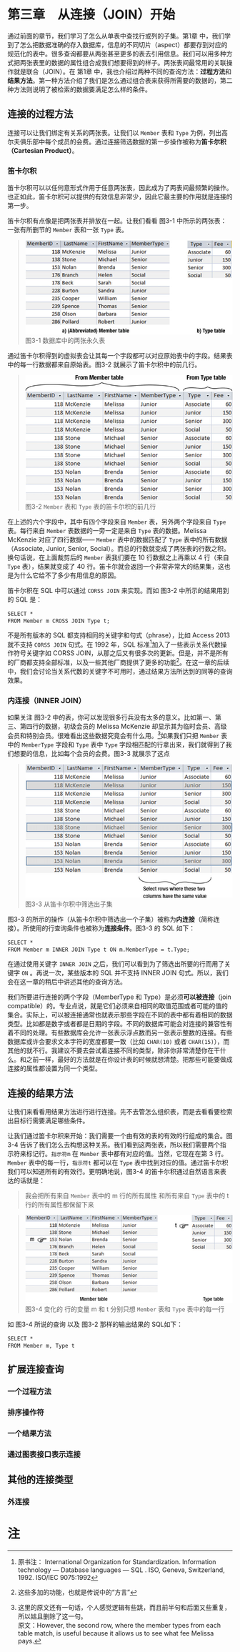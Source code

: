 # 第三章　从连接（JOIN）开始

通过前面的章节，我们学习了怎么从单表中查找行或列的子集。第1章 中，我们学到了怎么把数据准确的存入数据库，信息的不同切片（aspect）都要存到对应的规范化的表中。很多查询都要从两张甚至更多的表去引用信息。我们可以用多种方式把两张表里的数据的属性组合成我们想要得到的样子。两张表间最常用的关联操作就是联合（JOIN）。在 第1章 中，我也介绍过两种不同的查询方法：**过程方法**和**结果方法**。第一种方法介绍了我们是怎么通过组合表来获得所需要的数据的，第二种方法则说明了被检索的数据要满足怎么样的条件。

## 连接的过程方法

连接可以让我们绑定有关系的两张表。让我们以 `Member` 表和 `Type` 为例，列出高尔夫俱乐部中每个成员的会费。通过连接筛选数据的第一步操作被称为**笛卡尔积（Cartesian Product）**。

### 笛卡尔积

笛卡尔积可以以任何意形式作用于任意两张表，因此成为了两表间最频繁的操作。也正如此，笛卡尔积可以提供的有效信息非常少，因此它最主要的作用就是连接的第一步。

笛卡尔积有点像是把两张表并排放在一起。让我们看看 图3-1 中所示的两张表：一张有所删节的 `Member` 表和一张 `Type` 表。

> ![图3-1](./../img/Figure_3-1.png)  
> 图3-1 数据库中的两张永久表

通过笛卡尔积得到的虚拟表会让其每一个字段都可以对应原始表中的字段。结果表中的每一行数据都来自原始表。图3-2 就展示了笛卡尔积中的前几行。

> ![图3-2](./../img/Figure_3-2.png)  
> 图3-2 `Member` 表和 `Type` 表的笛卡尔积的前几行

在上述的六个字段中，其中有四个字段来自 `Member` 表，另外两个字段来自 `Type` 表。每行来自 `Member` 表数据的一旁一定是来自 `Type` 表的数据。Melissa McKenzie 对应了四行数据—— `Member` 表中的数据匹配了 `Type` 表中的所有数据（Associate, Junior, Senior, Social）。而总的行数就变成了两张表的行数之积。换句话说，在上面裁剪后的 `Member` 表我们要在 10 行数据之上再乘以 4 行（来自 `Type` 表），结果就变成了 40 行。笛卡尔就会返回一个非常非常大的结果集，这也是为什么它给不了多少有用信息的原因。

笛卡尔积在 SQL 中可以通过 `CORSS JOIN` 来实现。而如 图3-2 中所示的结果用到的 SQL 是：

```
SELECT * 
FROM Member m CROSS JOIN Type t; 
```

不是所有版本的 SQL 都支持相同的关键字和句式（phrase），比如 Access 2013 就不支持 `CORSS JOIN` 句式。在 1992 年，SQL 标准[^注0]加入了一些表示关系代数操作符号关键字如 CORSS JOIN，从那之后又有很多次的更新。但是，并不是所有的厂商都支持全部标准，以及一些其他厂商提供了更多的功能[^注1]。在这一章的后续中，我们会讨论当关系代数的关键字不可用时，通过结果方法所达到的同等的查询效果。

### 内连接（INNER JOIN）

如果关注 图3-2 中的表，你可以发现很多行兵没有太多的意义。比如第一、第三、第四行的数据，初级会员的 Melissa McKenzie 却显示其为临时会员、高级会员和特别会员。很难看出这些数据究竟会有什么用。[^注2]如果我们只把 `Member` 表中的 `MemberType` 字段和 `Type` 表中 `Type` 字段相匹配的行拿出来，我们就得到了我们想要的信息，比如每个会员的会费。图3-3 就展示了这点

> ![图3-3](./../img/Figure_3-3.png)  
> 图3-3 从笛卡尔积中筛选出子集

图3-3 的所示的操作（从笛卡尔积中筛选出一个子集）被称为**内连接**（简称连接）。所使用的行查询条件也被称为**连接条件**。图3-3 的 SQL 如下：

```
SELECT * 
FROM Member m INNER JOIN Type t ON m.MemberType = t.Type; 
```

在通过使用关键字 `INNER JOIN` 之后，我们可以看到为了筛选出所要的行而用了关键字 `ON` 。再说一次，某些版本的 SQL 并不支持 INNER JOIN 句式。所以，我们会在这一章的稍后中讲述其他的查询方法。

我们所要进行连接的两个字段（MemberType 和 Type）是必须**可以被连接**（join compatible）的。专业点说，就是它们必须来自相同的取值范围或者可能的值的集合。实际上，可以被连接通常也就表示那些字段在不同的表中都有着相同的数据类型。比如都是数字或者都是日期的字段。不同的数据库可能会对连接的兼容性有着不同的处理。有些数据库会允许一张表示浮点数而另一张表示整数的连接。有些数据库或许会要求文本字符的宽度都要一致（比如 `CHAR(10)` 或者 `CHAR(15)`），而其他的就不行。我建议不要去尝试着连接不同的类型，除非你非常清楚你在干什么。和之前一样，最好的方法就是在你设计表的时候就想清楚。把那些可能要做成连接的属性都设置为同一个类型。

## 连接的结果方法

让我们来看看用结果方法进行进行连接。先不去管怎么组织表，而是去看看要检索出目标行需要满足哪些条件。

让我们通过笛卡尔积来开始：我们需要一个由有效的表的有效的行组成的集合。图3-4 告诉了我们怎么去构想这种关系。我们看到这两张表，所以我们需要两个指示符来标记行。`指示符m` 在 `Member` 表中都有对应的值。当然，它现在在第 3 行。`Member` 表中的每一行，`指示符t` 都可以在 `Type` 表中找到对应的值。通过笛卡尔积我们可以知道所有的有效行。更明确地说，图3-4 的笛卡尔积通过自然语言来表达的话就是：

> 我会把所有来自 `Member` 表中的 m 行的所有属性 和所有来自 `Type` 表中的 t 行的所有属性都保留下来

> ![图3-4](./../img/Figure_3-4.png)  
> 图3-4 变化的 行的变量 m 和 t 分别只想 `Member` 表和 `Type` 表中的每一行

如 图3-4 所说的查询 以及 图3-2 那样的输出结果的 SQL如下：

```
SELECT *
FROM Member m, Type t
```


## 扩展连接查询

### 一个过程方法


### 排序操作符


### 一个结果方法


### 通过图表接口表示连接

## 其他的连接类型

### 外连接

# 注
[^注0]: 原书注： International Organization for Standardization. Information technology — Database languages — SQL . ISO, Geneva, Switzerland, 1992. ISO/IEC 9075:1992

[^注1]: 这些多加的功能，也就是传说中的“方言”

[^注2]: 这里的原文还有一句话，个人感觉逻辑有些跳，而且前半句和后面又些重复，所以姑且删除了这一句。<br />原文：However, the second row, where the member types from each table match, is useful because it allows us to see what fee Melissa pays. 